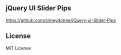 ## jQuery UI Slider Pips
https://github.com/simeydotme/jQuery-ui-Slider-Pips

## License
MIT License